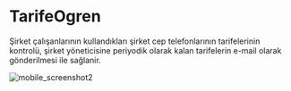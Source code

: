 # TarifeOgren
Şirket çalışanlarının kullandıkları şirket cep telefonlarının tarifelerinin kontrolü, şirket yöneticisine periyodik olarak kalan tarifelerin e-mail olarak gönderilmesi ile sağlanir.


![mobile_screenshot2](https://cloud.githubusercontent.com/assets/25241686/26618904/cc7dca46-45e4-11e7-82a0-ee7577a0b497.jpg)



